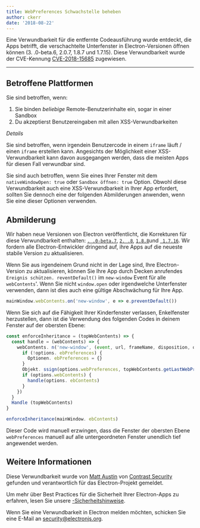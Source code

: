 ```yaml
---
title: WebPreferences Schwachstelle beheben
author: ckerr
date: '2018-08-22'
---
```


Eine Verwundbarkeit für die entfernte Codeausführung wurde entdeckt, die Apps betrifft, die verschachtelte Unterfenster in Electron-Versionen öffnen können (3. .0-beta.6, 2.0.7, 1.8.7 und 1.7.15). Diese Verwundbarkeit wurde der CVE-Kennung [CVE-2018-15685](https://cve.mitre.org/cgi-bin/cvename.cgi?name=CVE-2018-15685) zugewiesen.

---

## Betroffene Plattformen

Sie sind betroffen, wenn:

1. Sie binden _beliebige_ Remote-Benutzerinhalte ein, sogar in einer Sandbox
2. Du akzeptierst Benutzereingaben mit allen XSS-Verwundbarkeiten

_Details_

Sie sind betroffen, wenn irgendein Benutzercode in einem `iframe` läuft / einen `iframe` erstellen kann. Angesichts der Möglichkeit einer XSS-Verwundbarkeit kann davon ausgegangen werden, dass die meisten Apps für diesen Fall verwundbar sind.

Sie sind auch betroffen, wenn Sie eines Ihrer Fenster mit dem `nativeWindowOpen: true` oder `Sandbox öffnen: true` Option.  Obwohl diese Verwundbarkeit auch eine XSS-Verwundbarkeit in Ihrer App erfordert, sollten Sie dennoch eine der folgenden Abmilderungen anwenden, wenn Sie eine dieser Optionen verwenden.

## Abmilderung

Wir haben neue Versionen von Electron veröffentlicht, die Korrekturen für diese Verwundbarkeit enthalten: [`. .0-beta.7`](https://github.com/electron/electron/releases/tag/v3.0.0-beta.7), [`2. .8`](https://github.com/electron/electron/releases/tag/v2.0.8), [`1.8.8`](https://github.com/electron/electron/releases/tag/v1.8.8)und [` 1.7.16`](https://github.com/electron/electron/releases/tag/v1.7.16). Wir fordern alle Electron-Entwickler dringend auf, ihre Apps auf die neueste stabile Version zu aktualisieren.

Wenn Sie aus irgendeinem Grund nicht in der Lage sind, Ihre Electron-Version zu aktualisieren, können Sie Ihre App durch Decken anrufendes `Ereignis schützen. reventDefault()` im `new-window` Event für alle  `webContents`'. Wenn Sie nicht `window.open` oder irgendwelche Unterfenster verwenden, dann ist dies auch eine gültige Abschwächung für Ihre App.

```javascript
mainWindow.webContents.on('new-window', e => e.preventDefault())
```

Wenn Sie sich auf die Fähigkeit Ihrer Kinderfenster verlassen, Enkelfenster herzustellen, dann ist die Verwendung des folgenden Codes in deinem Fenster auf der obersten Ebene:

```javascript
const enforceInheritance = (topWebContents) => {
  const handle = (webContents) => {
    webContents. n('new-window', (event, url, frameName, disposition, options) => {
      if (!options. ebPreferences) {
        Optionen. ebPreferences = {}
      }
      Objekt. ssign(options.webPreferences, topWebContents.getLastWebPreferences())
      if (options.webContents) {
        handle(options. ebContents)
      }
    })
  }
  Handle (topWebContents)
}

enforceInheritance(mainWindow. ebContents)
```

Dieser Code wird manuell erzwingen, dass die Fenster der obersten Ebene `webPreferences` manuell auf alle untergeordneten Fenster unendlich tief angewendet werden.

## Weitere Informationen

Diese Verwundbarkeit wurde von [Matt Austin](https://twitter.com/mattaustin) von [Contrast Security](https://www.contrastsecurity.com/security-influencers/cve-2018-15685) gefunden und verantwortlich für das Electron-Projekt gemeldet.

Um mehr über Best Practices für die Sicherheit Ihrer Electron-Apps zu erfahren, lesen Sie unsere [-Sicherheitshinweise](https://electronjs.org/docs/tutorial/security).

Wenn Sie eine Verwundbarkeit in Electron melden möchten, schicken Sie eine E-Mail an security@electronjs.org.
